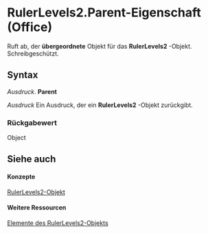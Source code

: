 
# RulerLevels2.Parent-Eigenschaft (Office)

Ruft ab, der  **übergeordnete** Objekt für das **RulerLevels2** -Objekt. Schreibgeschützt.


## Syntax

 _Ausdruck_. **Parent**

 _Ausdruck_ Ein Ausdruck, der ein **RulerLevels2** -Objekt zurückgibt.


### Rückgabewert

Object


## Siehe auch


#### Konzepte


[RulerLevels2-Objekt](01bd257c-1c26-a7cd-cf2a-8478c861b78a.md)
#### Weitere Ressourcen


[Elemente des RulerLevels2-Objekts](http://msdn.microsoft.com/library/6ca40020-3cf8-d0bd-88ec-73de61c55daf%28Office.15%29.aspx)